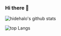 ### Hi there 👋

![hidehalo's github stats](https://github-readme-stats.vercel.app/api?username=hidehalo&count_private=true&show_icons=true)

![top Langs](https://github-readme-stats.vercel.app/api/top-langs/?username=hidehalo&hide=matlab,html,javascript)

<!--
**hidehalo/hidehalo** is a ✨ _special_ ✨ repository because its `README.md` (this file) appears on your GitHub profile.

Here are some ideas to get you started:

- 🔭 I’m currently working on ...
- 🌱 I’m currently learning ...
- 👯 I’m looking to collaborate on ...
- 🤔 I’m looking for help with ...
- 💬 Ask me about ...
- 📫 How to reach me: ...
- 😄 Pronouns: ...
- ⚡ Fun fact: ...
-->
